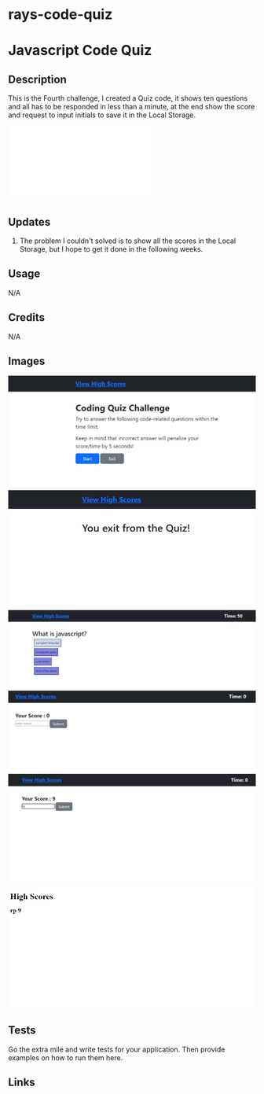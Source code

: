 # rays-code-quiz

# Javascript Code Quiz

## Description

This is the Fourth challenge, I created a Quiz code, it shows ten questions and all has to be responded in less than a minute, at the end show the score and request to input initials to save it in the Local Storage. 

![JavaScript Main Code](/assets/js/script.js)

## Updates

1. The problem I couldn't solved is to show all the scores in the Local Storage, but I hope to get it done in the following weeks.


## Usage

N/A

## Credits

N/A

## Images

![Start Screen](./assets/images/Start%20screen.jpg)
![Exit Screen](./assets/images/Exit%20screen.jpg)
![Question Screen](./assets/images/Question%20screen.jpg)
![Final Screen](./assets/images/Store%20score%20and%20initials%20screen.jpg)
![Store Resuslt Screen](./assets/images/Store%20result%20screen.jpg)
![HighScore Screen](./assets/images/High%20score%20screen.jpg)

## Tests

Go the extra mile and write tests for your application. Then provide examples on how to run them here.

## Links

